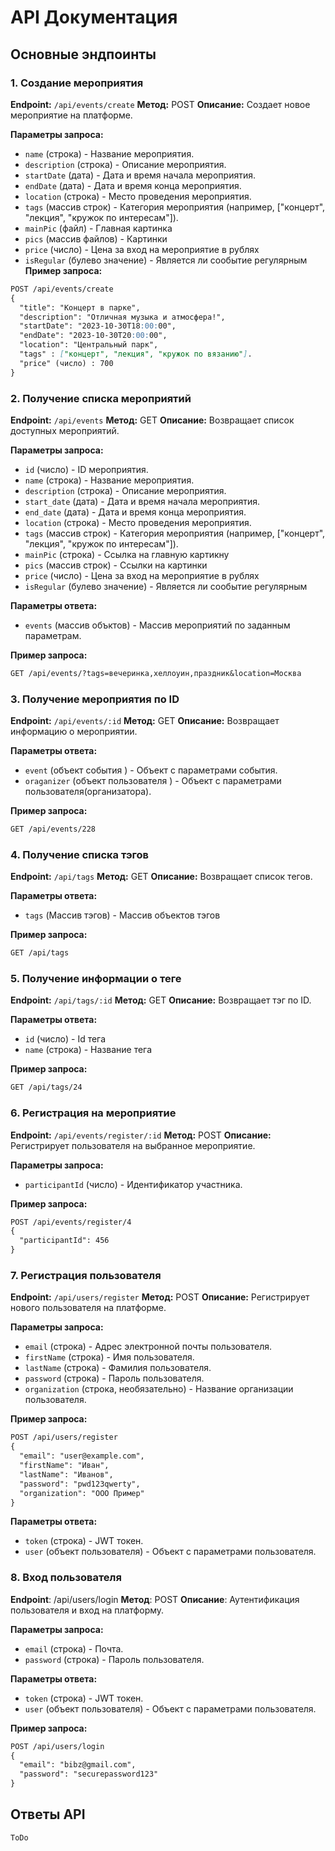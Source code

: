 # API Документация 

## Основные эндпоинты

### 1. Создание мероприятия

**Endpoint:** `/api/events/create`
**Метод:** POST
**Описание:** Создает новое мероприятие на платформе.

**Параметры запроса:**
- `name` (строка) - Название мероприятия.
- `description` (строка) - Описание мероприятия.
- `startDate` (дата) - Дата и время начала мероприятия.
- `endDate` (дата) - Дата и время конца мероприятия.
- `location` (строка) - Место проведения мероприятия.
- `tags` (массив строк) - Категория мероприятия (например, ["концерт", "лекция", "кружок по интересам"]).
- `mainPic` (файл) - Главная картинка
- `pics` (массив файлов) - Картинки
- `price` (число) - Цена за вход на мероприятие в рублях
-  `isRegular` (булево значение) - Является ли сообытие регулярным 
**Пример запроса:**
```markdown
POST /api/events/create
{
  "title": "Концерт в парке",
  "description": "Отличная музыка и атмосфера!",
  "startDate": "2023-10-30T18:00:00",
  "endDate": "2023-10-30T20:00:00",
  "location": "Центральный парк",
  "tags" : ["концерт", "лекция", "кружок по вязанию"].
  "price" (число) : 700
}
```

### 2. Получение списка мероприятий

**Endpoint:** `/api/events`
**Метод:** GET
**Описание:** Возвращает список доступных мероприятий.

**Параметры запроса:**
- `id` (число) - ID мероприятия.
- `name` (строка) - Название мероприятия.
- `description` (строка) - Описание мероприятия.
- `start_date` (дата) - Дата и время начала мероприятия.
- `end_date` (дата) - Дата и время конца мероприятия.
- `location` (строка) - Место проведения мероприятия.
- `tags` (массив строк) - Категория мероприятия (например, ["концерт", "лекция", "кружок по интересам"]).
- `mainPic` (строка) - Ссылка на главную картикну
- `pics` (массив строк) - Ссылки на картинки
- `price` (число) - Цена за вход на мероприятие в рублях
- `isRegular` (булево значение) - Является ли сообытие регулярным 

**Параметры ответа:**
 - `events` (массив объктов) - Массив мероприятий по заданным параметрам.

**Пример запроса:**
```markdown
GET /api/events/?tags=вечеринка,хеллоуин,праздник&location=Москва
```

### 3. Получение мероприятия по ID

**Endpoint:** `/api/events/:id`
**Метод:** GET
**Описание:** Возвращает информацию о мероприятии.


**Параметры ответа:**
 - `event` (объект события ) - Объект с параметрами события.
 - `oraganizer` (объект пользователя ) - Объект с параметрами пользователя(организатора).

**Пример запроса:**
```markdown
GET /api/events/228
```

### 4. Получение списка тэгов

**Endpoint:** `/api/tags`
**Метод:** GET
**Описание:** Возвращает список тегов.

**Параметры ответа:**
 - `tags` (Массив тэгов) - Массив объектов тэгов 

**Пример запроса:**
```markdown
GET /api/tags
```
### 5. Получение информации о теге

**Endpoint:** `/api/tags/:id`
**Метод:** GET
**Описание:** Возвращает тэг по ID.

**Параметры ответа:**
 - `id` (число) - Id тега 
 - `name` (строка) - Название тега 

**Пример запроса:**
```markdown
GET /api/tags/24
```

### 6. Регистрация на мероприятие

**Endpoint:** `/api/events/register/:id`
**Метод:** POST
**Описание:** Регистрирует пользователя на выбранное мероприятие.

**Параметры запроса:**
- `participantId` (число) - Идентификатор участника.

**Пример запроса:**
```markdown
POST /api/events/register/4
{
  "participantId": 456
}
```
### 7. Регистрация пользователя

**Endpoint:** `/api/users/register`
**Метод:** POST
**Описание:** Регистрирует нового пользователя на платформе.

**Параметры запроса:**
- `email` (строка) - Адрес электронной почты пользователя.
- `firstName` (строка) - Имя пользователя.
- `lastName` (строка) - Фамилия пользователя.
- `password` (строка) - Пароль пользователя.
- `organization` (строка, необязательно) - Название организации пользователя.

**Пример запроса:**
```markdown
POST /api/users/register
{
  "email": "user@example.com",
  "firstName": "Иван",
  "lastName": "Иванов",
  "password": "pwd123qwerty",
  "organization": "ООО Пример"
}
```

**Параметры ответа:**
 - `token` (строка) - JWT токен.
 - `user` (объект пользователя) - Объект с параметрами пользователя.

### 8. Вход пользователя
**Endpoint**: /api/users/login
**Метод**: POST
**Описание**: Аутентификация пользователя и вход на платформу.

**Параметры запроса:**

- `email` (строка) - Почта.
- `password` (строка) - Пароль пользователя.

**Параметры ответа:**
 - `token` (строка) - JWT токен.
 - `user` (объект пользователя) - Объект с параметрами пользователя.

**Пример запроса:**

```markdown
POST /api/users/login
{
  "email": "bibz@gmail.com",
  "password": "securepassword123"
}
```
## Ответы API

`ToDo`

